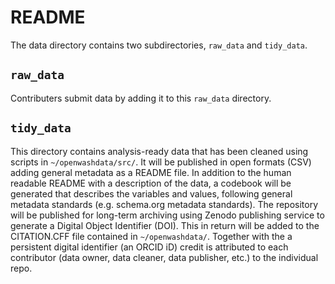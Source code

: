 # README

The data directory contains two subdirectories, `raw_data` and `tidy_data`.

## `raw_data`

Contributers submit data by adding it to this `raw_data` directory.

## `tidy_data`

This directory contains analysis-ready data that has been cleaned using scripts in `~/openwashdata/src/`. It will be published in open formats (CSV) adding general metadata as a README file. In addition to the human readable README with a description of the data, a codebook will be generated that describes the variables and values, following general metadata standards (e.g. schema.org metadata standards). The repository will be published for long-term archiving using Zenodo publishing service to generate a Digital Object Identifier (DOI). This in return will be added to the CITATION.CFF file contained in `~/openwashdata/`. Together with the a persistent digital identifier (an ORCID iD) credit is attributed to each contributor (data owner, data cleaner, data publisher, etc.) to the individual repo.


